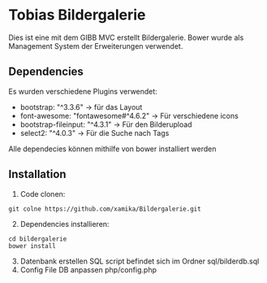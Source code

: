 Tobias Bildergalerie
=============

Dies ist eine mit dem GIBB MVC erstellt Bildergalerie. Bower wurde als Management System der Erweiterungen verwendet.

Dependencies
-------
Es wurden verschiedene Plugins verwendet:
 * bootstrap: "^3.3.6" -> für das Layout
 * font-awesome: "fontawesome#^4.6.2" -> Für verschiedene icons
 * bootstrap-fileinput: "^4.3.1" -> Für den Bilderupload
 * select2: "^4.0.3" -> Für die Suche nach Tags

Alle dependecies können mithilfe von bower installiert werden

Installation
-------

1. Code clonen:
```
git colne https://github.com/xamika/Bildergalerie.git
```
2. Dependencies installieren:
```
cd bildergalerie
bower install
```
3. Datenbank erstellen SQL script befindet sich im Ordner sql/bilderdb.sql
4. Config File DB anpassen php/config.php